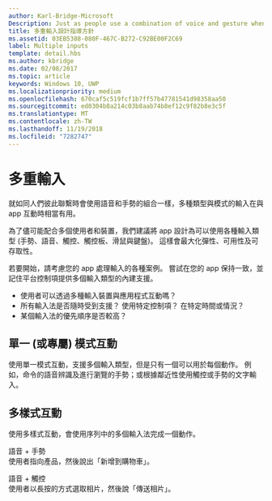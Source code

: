 ```yaml
---
author: Karl-Bridge-Microsoft
Description: Just as people use a combination of voice and gesture when communicating with each other, multiple types and modes of input can also be useful when interacting with an app.
title: 多重輸入設計指導方針
ms.assetid: 03EB5388-080F-467C-B272-C92BE00F2C69
label: Multiple inputs
template: detail.hbs
ms.author: kbridge
ms.date: 02/08/2017
ms.topic: article
keywords: Windows 10, UWP
ms.localizationpriority: medium
ms.openlocfilehash: 670caf5c519fcf1b7ff57b47781541d98358aa50
ms.sourcegitcommit: ed0304b8a214c03b8aab74b8ef12c9f82b8e3c5f
ms.translationtype: MT
ms.contentlocale: zh-TW
ms.lasthandoff: 11/19/2018
ms.locfileid: "7282747"
---
```

# <a name="multiple-inputs"></a>多重輸入


就如同人們彼此聯繫時會使用語音和手勢的組合一樣，多種類型與模式的輸入在與 app 互動時相當有用。


為了儘可能配合多個使用者和裝置，我們建議將 app 設計為可以使用各種輸入類型 (手勢、語音、觸控、觸控板、滑鼠與鍵盤)。 這樣會最大化彈性、可用性及可存取性。

若要開始，請考慮您的 app 處理輸入的各種案例。 嘗試在您的 app 保持一致，並記住平台控制項提供多個輸入類型的內建支援。

-   使用者可以透過多種輸入裝置與應用程式互動嗎？
-   所有輸入法是否隨時受到支援？ 使用特定控制項？ 在特定時間或情況？
-   某個輸入法的優先順序是否較高？

## <a name="single-or-exclusive-mode-interactions"></a>單一 (或專屬) 模式互動


使用單一模式互動，支援多個輸入類型，但是只有一個可以用於每個動作。 例如，命令的語音辨識及進行瀏覽的手勢；或根據鄰近性使用觸控或手勢的文字輸入。

## <a name="multimodal-interactions"></a>多樣式互動

使用多樣式互動，會使用序列中的多個輸入法完成一個動作。

語音 + 手勢  
使用者指向產品，然後說出「新增到購物車」。

語音 + 觸控  
使用者以長按的方式選取相片，然後說「傳送相片」。



